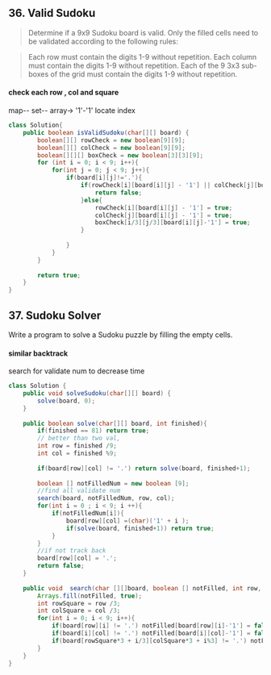 ## 36. Valid Sudoku
> Determine if a 9x9 Sudoku board is valid. Only the filled cells need to be validated according to the following rules:

> Each row must contain the digits 1-9 without repetition.
> Each column must contain the digits 1-9 without repetition.
> Each of the 9 3x3 sub-boxes of the grid must contain the digits 1-9 without repetition.


#### check each row , col and square

map--
set--
array-> '1'-'1' locate index

```java
class Solution{
    public boolean isValidSudoku(char[][] board) {
        boolean[][] rowCheck = new boolean[9][9];
        boolean[][] colCheck = new boolean[9][9];
        boolean[][][] boxCheck = new boolean[3][3][9];
        for (int i = 0; i < 9; i++){
            for(int j = 0; j < 9; j++){                
                if(board[i][j]!='.'){
                    if(rowCheck[i][board[i][j] - '1'] || colCheck[j][board[i][j] - '1'] || boxCheck[i/3][j/3][board[i][j]-'1']){
                        return false;
                    }else{
                        rowCheck[i][board[i][j] - '1'] = true;
                        colCheck[j][board[i][j] - '1'] = true;
                        boxCheck[i/3][j/3][board[i][j]-'1'] = true;
                    }
                       
                }
            }
        }
        
        return true;
    }
}
```


## 37. Sudoku Solver

Write a program to solve a Sudoku puzzle by filling the empty cells.

#### similar backtrack
search for validate num to decrease time
```java
class Solution {
    public void solveSudoku(char[][] board) {
        solve(board, 0);    
    }
    
    public boolean solve(char[][] board, int finished){
        if(finished == 81) return true;
        // better than two val, 
        int row = finished /9;
        int col = finished %9;
        
        if(board[row][col] != '.') return solve(board, finished+1);
        
        boolean [] notFilledNum = new boolean [9];
        //find all validate num
        search(board, notFilledNum, row, col);
        for(int i = 0 ; i < 9; i ++){
            if(notFilledNum[i]){
                board[row][col] =(char)('1' + i );  
                if(solve(board, finished+1)) return true;
            }
        }
        //if not track back
        board[row][col] = '.';
        return false;
    }
    
    public void  search(char [][]board, boolean [] notFilled, int row, int col){
        Arrays.fill(notFilled, true);
        int rowSquare = row /3;
        int colSquare = col /3;
        for(int i = 0; i < 9; i++){
            if(board[row][i] != '.') notFilled[board[row][i]-'1'] = false;
            if(board[i][col] != '.') notFilled[board[i][col]-'1'] = false;
            if(board[rowSquare*3 + i/3][colSquare*3 + i%3] != '.') notFilled[board[rowSquare*3 + i/3][colSquare*3 + i%3] - '1']= false;   
        }
    }
}
```

